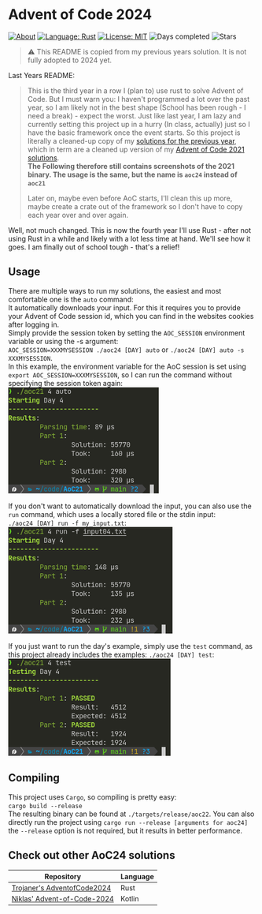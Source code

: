 # Advent of Code 2024

[![About](https://img.shields.io/badge/Advent%20of%20Code-2024-brightgreen?style=flat-square)](https://adventofcode.com/2024/about)
[![Language: Rust](https://img.shields.io/badge/Language-Rust-orange.svg?style=flat-square)](https://en.wikipedia.org/wiki/Rust_(programming_language))
[![License: MIT](https://img.shields.io/badge/License-MIT-blue.svg?style=flat-square)](https://mit-license.org/)
![Days completed](https://img.shields.io/badge/Days%20completed-4.5-red?style=flat-square)
![Stars](https://img.shields.io/badge/Stars-9-yellow?style=flat-square)

> ⚠️ This README is copied from my previous years solution. It is not fully adopted to 2024 yet.

Last Years README:
> This is the third year in a row I (plan to) use rust to solve Advent of Code. But I must warn you: I haven't programmed a lot over the past year, so I am likely not in the best shape (School has been rough - I need a break) - expect the worst.
> Just like last year, I am lazy and currently setting this project up in a hurry (In class, actually) just so I have the basic framework once the event starts. So this project is literally a cleaned-up copy of my [solutions for the previous year](https://github.com/LeMoonStar/AoC22), which in term are a cleaned up version of my [Advent of Code 2021 solutions](https://github.com/LeMoonStar/AoC21).  
> **The Following therefore still contains screenshots of the 2021 binary. The usage is the same, but the name is `aoc24` instead of `aoc21`**
> 
> Later on, maybe even before AoC starts, I'll clean this up more, maybe create a crate out of the framework so I don't have to copy each year over and over again.

Well, not much changed. This is now the fourth year I'll use Rust - after not using Rust in a while and likely with a lot less time at hand. We'll see how it goes. I am finally out of school tough - that's a relief!

## Usage

There are multiple ways to run my solutions, the easiest and most comfortable one is the `auto` command:  
It automatically downloads your input. For this it requires you to provide your Advent of Code session id, which you can find in the websites cookies after logging in.  
Simply provide the session token by setting the `AOC_SESSION` environment variable or using the -s argument:  
`AOC_SESSION=XXXMYSESSION ./aoc24 [DAY] auto` or `./aoc24 [DAY] auto -s XXXMYSESSION`.  
In this example, the environment variable for the AoC session is set using `export AOC_SESSION=XXXMYSESSION`, so I can run the command without specifying the session token again:  
![auto command in action](./images/auto.png)  

If you don't want to automatically download the input, you can also use the `run` command, which uses a locally stored file or the stdin input:  
`./aoc24 [DAY] run -f my_input.txt`:  
![run command in action](./images/run.png)  

If you just want to run the day's example, simply use the `test` command, as this project already includes the examples:
`./aoc24 [DAY] test`:  
![test command in action](./images/test.png)  

## Compiling

This project uses `Cargo`, so compiling is pretty easy:  
`cargo build --release`  
The resulting binary can be found at `./targets/release/aoc22`. You can also directly run the project using `cargo run --release [arguments for aoc24]`  
the `--release` option is not required, but it results in better performance.

## Check out other AoC24 solutions

| Repository                                                                       | Language |
|----------------------------------------------------------------------------------|----------|
| [Trojaner's AdventofCode2024](https://github.com/TrojanerHD/AdventofCode2024)    | Rust     |
| [Niklas' Advent-of-Code-2024](https://github.com/derNiklaas/Advent-of-Code-2024) | Kotlin   |
